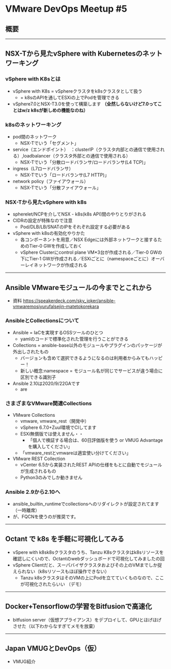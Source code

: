 # VMware DevOps Meetup #5

## 概要

---

## NSX-Tから見たvSphere with Kubernetesのネットワーキング

### vSphere with K8sとは

* vSphere with K8s = vSphereクラスタをk8sクラスタとして扱う
    * = k8sのAPIを通してESXiの上でPodを管理できる
* vSphere7.0とNSX-T3.0を使って構築します **（全然しらないけど7.0ってことはw/z k8sが新しめの機能なのね）**

### k8sのネットワーキング

* pod間のネットワーク
    * NSX-Tでいう「セグメント」
* service（エンドポイント）　：clusterIP（クラスタ内部との通信で使用される）,loadbalancer（クラスタ外部との通信で使用される）
    * NSX-Tでいう「分散ロードバランサ/ロードバランサ(L4 TCP)」
* ingress（L7ロードバランサ）
    * NSX-Tでいう「ロードバランサ(L7 HTTP)」
* network policy（ファイアウォール）
    * NSX-Tでいう「分散ファイアウォール」

### NSX-Tから見たvSphere with k8s

* spherelet/NCPを介してNSX - k8s(k8s API)間のやりとりがされる
* CIDRの設定が特殊なので注意
    * Pod/DLB/LB/SNATのIPをそれぞれ設定する必要がある
* vSphere with k8sの有効化やりかた
    * 各コンポーネントを用意／NSX Edgeには外部ネットワークと接するためのTier-0 GWを作成しておく
    * vSphere Clusterにcontrol plane VM*3台が作成される／Tier-0 GWの下にTier-1 GWが作成される／ESXiごとに（namespaceごとに）オーバーレイネットワークが作成される

---

## Ansible VMwareモジュールの今までとこれから

* 資料 <https://speakerdeck.com/sky_joker/ansible-vmwaremosiyurufalsejin-matetokorekara>

### AnsibleとCollectionsについて

* Ansible = IaCを実現するOSSツールのひとつ
    * yamlのコードで標準化された管理を行うことができる
* Collections = ansible-base以外のモジュールやプラグインのパッケージが外出しされたもの
    * バージョンも含めて選択できるようになるのは利用者からみてもハッピー！
    * 新しい概念:namespace = モジュール名が同じでサービスが違う場合に区別できる識別子
* Ansible 2.10は2020/9/22GAです
    * are

### さまざまなVMware関連Collections

* VMware Collections
    * vmware, vmware_rest（開発中）
    * vSphere 6.7.0+Zuul環境でCIしてます
    * ESXi無償版では使えません・・
        * 「個人で検証する場合は、60日評価版を使う or VMUG Advantageを購入してください」
    * 「vmware_restとvmwareは適宜使い分けてください」
* VMware REST Collection
    * vCenter 6.5から実装されたREST APIの仕様をもとに自動でモジュールが生成されるもの
    * Python3のみでしか動きません

### Ansible 2.9から2.10へ

* ansible_builtin_runtimeでcollectionsへのリダイレクトが設定されてます
（一時離席）
* が、FQCNを使うのが推奨です。

---

## Octant で k8s を手軽に可視化してみる

* vSpere with k8sk8sクラスタのうち、Tanzu K8sクラスタはk8sリソースを確認しにくいので、Octantのwebダッシュボードで可視化してみましたの回
* vSphere Clientだと、スーパバイザクラスタおよびその上のVMまでしか捉えられない（k8sリソースもほぼ操作できない）
    * Tanzu k8sクラスタはそのVMの上にPodを立てていくものなので、ここが可視化されたらいい
（デモ）

---

## Docker+Tensorflowの学習をBitfusionで高速化

* bitfusion server（仮想アプライアンス）をデプロイして、GPUとほげほげさせた（以下わからなすぎてメモを放棄）

---

## Japan VMUGとDevOps（仮）

* VMUG紹介